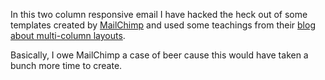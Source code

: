 In this two column responsive email I have hacked the heck out of some templates created by <a href="https://github.com/mailchimp/email-blueprints/tree/master/responsive-templates" target="_blank">MailChimp</a> and used some teachings from their <a href="http://templates.mailchimp.com/development/media-queries/responsive-multi-column-layouts/" target="_blank">blog about multi-column layouts</a>.

Basically, I owe MailChimp a case of beer cause this would have taken a bunch more time to create.
